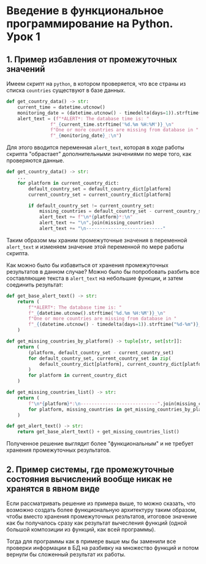 # Введение в функциональное программирование на Python. Урок 1

## 1. Пример избавления от промежуточных значений

Имеем скрипт на `python`, в котором проверяется, что все страны из списка `countries`
существуют в базе данных.

```python
def get_country_data() -> str:
    current_time = datetime.utcnow()
    monitoring_date = (datetime.utcnow() - timedelta(days=1)).strftime("%d-%m")
    alert_text = (f"*ALERT*: The database time is: "
                f"_{current_time.strftime('%d.%m %H:%M')}_\n"
                f"One or more countries are missing from database in "
                f"_{monitoring_date}_:\n")
```

Для этого вводится переменная `alert_text`, которая в ходе работы скрипта "обрастает"
дополнительными значениями по мере того, как проверяются данные.

```python
def get_country_data() -> str:
    ...
    for platform in current_country_dict:
        default_country_set = default_country_dict[platform] 
        current_country_set = current_country_dict[platform]

        if default_country_set != current_country_set:
            missing_countries = default_country_set - current_country_set
            alert_text += f"\n*{platform}*:\n"
            alert_text += "\n".join(missing_countries)
            alert_text += "\n----------------------------"
```

Таким образом мы храним промежуточные значения в переменной `alert_text` и
изменяем значение этой переменной по мере работы скрипта.

Как можно было бы избавиться от хранения промежуточных результатов в данном случае?
Можно было бы попробовать разбить все составляющие текста в `alert_text` на
небольшие функции, и затем соединить результат:

```python
def get_base_alert_text() -> str:
    return (
        f"*ALERT*: The database time is: "
        f"_{datetime.utcnow().strftime('%d.%m %H:%M')}_\n"
        f"One or more countries are missing from database in "
        f"_{(datetime.utcnow() - timedelta(days=1)).strftime("%d-%m")}_:\n"
    )

def get_missing_countries_by_platform() -> tuple[str, set[str]]:
    return (
        (platform, default_country_set - current_country_set)
        for default_country_set, current_country_set in zip(
            default_country_dict[platform], current_country_dict[platform]
        )
        for platform in current_country_dict
    )

def get_missing_countries_list() -> str:
    return (
        f"\n*{platform}*:\n----------------------------".join(missing_countries)
        for platform, missing_countries in get_missing_countries_by_platform()
    )

def get_alert_text() -> str:
    return get_base_alert_text() + get_missing_countries_list()
```

Полученное решение выглядит более "функциональным" и не требует хранения промежуточных
результатов.

## 2. Пример системы, где промежуточные состояния вычислений вообще никак не хранятся в явном виде

Если рассматривать решение из примера выше, то можно сказать, что возможно
создать более функциональную архитектуру таким образом, чтобы вместо
хранения промежуточных резльтатов, итоговое значение как бы получалось сразу как
результат вычесления функций (одной большой композиции из функций, как всей программы).

Тогда для программы как в примере выше мы бы заменили все проверки информации в БД на разбивку на множество функций и потом вернули бы сложенный результат их работы.
